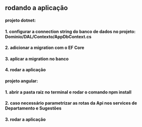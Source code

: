## rodando a aplicação
#### projeto dotnet:
#### 1. configurar a connection string do banco de dados no projeto: Dominio/DAL/Contexto/AppDbContext.cs
#### 2. adicionar a migration com o EF Core
#### 3. aplicar a migration no banco
#### 4. rodar a aplicação


#### projeto angular:
#### 1. abrir a pasta raíz no terminal e rodar o comando npm install
#### 2. caso necessário parametrizar as rotas da Api nos services de Departamento e Sugestões
#### 3. rodar a aplicação
